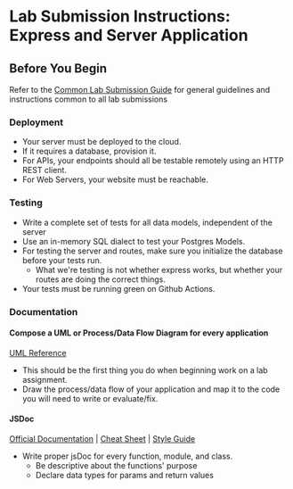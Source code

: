 # Lab Submission Instructions: Express and Server Application

## Before You Begin

Refer to the [Common Lab Submission Guide](README.md) for general guidelines and instructions common to all lab submissions

### Deployment

- Your server must be deployed to the cloud.
- If it requires a database, provision it.
- For APIs, your endpoints should all be testable remotely using an HTTP REST client.
- For Web Servers, your website must be reachable.

### Testing

- Write a complete set of tests for all data models, independent of the server
- Use an in-memory SQL dialect to test your Postgres Models.
- For testing the server and routes, make sure you initialize the database before your tests run.
  - What we're testing is not whether express works, but whether your routes are doing the correct things.
- Your tests must be running green on Github Actions.

### Documentation

#### Compose a UML or Process/Data Flow Diagram for every application

 [UML Reference](https://www.uml-diagrams.org/index-examples.html)

- This should be the first thing you do when beginning work on a lab assignment.
- Draw the process/data flow of your application and map it to the code you will need to write or evaluate/fix.

#### JSDoc

[Official Documentation](http://usejsdoc.org/about-getting-started.html) | [Cheat Sheet](https://devhints.io/jsdoc) | [Style Guide](https://github.com/shri/JSDoc-Style-Guide)

- Write proper jsDoc for every function, module, and class.
  - Be descriptive about the functions' purpose
  - Declare data types for params and return values
